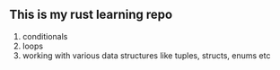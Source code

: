 ## This is my rust learning repo

1. conditionals 
2. loops
3. working with various data structures like tuples, structs, enums etc

